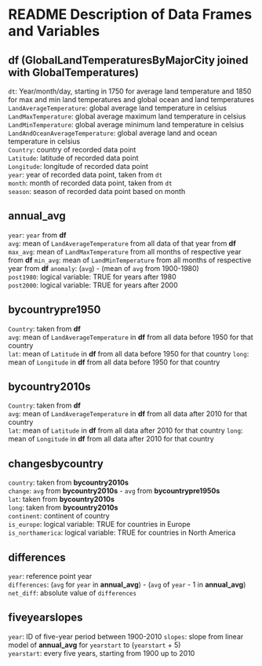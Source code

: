 # README Description of Data Frames and Variables

## df (GlobalLandTemperaturesByMajorCity joined with GlobalTemperatures)
`dt`: Year/month/day, starting in 1750 for average land temperature and 1850 for max and min land temperatures and global ocean and land temperatures   
`LandAverageTemperature`: global average land temperature in celsius   
`LandMaxTemperature`: global average maximum land temperature in celsius  
`LandMinTemperature`: global average minimum land temperature in celsius  
`LandAndOceanAverageTemperature`: global average land and ocean temperature in celsius  
`Country`: country of recorded data point  
`Latitude`: latitude of recorded data point  
`Longitude`: longitude of recorded data point  
`year`: year of recorded data point, taken from `dt`  
`month`: month of recorded data point, taken from `dt`  
`season`: season of recorded data point based on month  


## annual_avg
`year`: `year` from **df**  
`avg`: mean of `LandAverageTemperature` from all data of that year from **df**  
`max_avg`: mean of `LandMaxTemperature` from all months of respective year from **df**
`min_avg`: mean of `LandMinTemperature` from all months of respective year from **df**
`anomaly`: (`avg`) - (mean of `avg` from 1900-1980)  
`post1980`: logical variable: TRUE for years after 1980  
`post2000`: logical variable: TRUE for years after 2000  


## bycountrypre1950
`Country`: taken from **df**  
`avg`: mean of `LandAverageTemperature` in **df** from all data before 1950 for that country  
`lat`: mean of `Latitude` in **df** from all data before 1950 for that country 
`long`: mean of `Longitude` in **df** from all data before 1950 for that country  


## bycountry2010s
`Country`: taken from **df**  
`avg`: mean of `LandAverageTemperature` in **df** from all data after 2010 for that country  
`lat`: mean of `Latitude` in **df** from all data after 2010 for that country 
`long`: mean of `Longitude` in **df** from all data after 2010 for that country  


## changesbycountry
`country`: taken from **bycountry2010s**  
`change`: `avg` from **bycountry2010s** - `avg` from **bycountrypre1950s**  
`lat`: taken from **bycountry2010s**  
`long`: taken from **bycountry2010s**  
`continent`: continent of country  
`is_europe`: logical variable: TRUE for countries in Europe  
`is_northamerica`: logical variable: TRUE for countries in North America  
 
 
## differences
`year`: reference point year  
`differences`: (`avg` for `year` in **annual_avg**) - (`avg` of `year` - 1 in **annual_avg**)  
`net_diff`: absolute value of `differences`  


## fiveyearslopes
`year`: ID of five-year period between 1900-2010 
`slopes`: slope from linear model of **annual_avg** for `yearstart` to (`yearstart` + 5)  
`yearstart`: every five years, starting from 1900 up to 2010   
